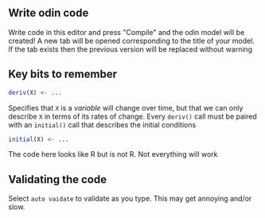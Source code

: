 ## Write odin code

Write code in this editor and press "Compile" and the odin model will be created!  A new tab will be opened corresponding to the title of your model.  If the tab exists then the previous version will be replaced without warning

## Key bits to remember

```r
deriv(X) <- ...
```

Specifies that `X` is a *variable* will change over time, but that we can only describe `X` in terms of its rates of change.  Every `deriv()` call must be paired with an `initial()` call that describes the initial conditions

```r
initial(X) <- ...
```

The code here looks like R but is not R.  Not everything will work

## Validating the code

Select `auto vaidate` to validate as you type.  This may get annoying and/or slow.

